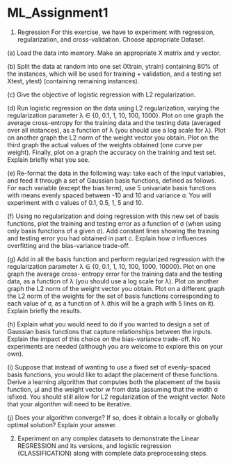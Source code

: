 # ML_Assignment1

1. Regression
For this exercise, we have to experiment with regression, regularization, and cross-validation. Choose
appropriate Dataset.

(a) Load the data into memory. Make an appropriate X matrix and y vector.

(b) Split the data at random into one set (Xtrain, ytrain) containing 80% of the instances, which will
be used for training + validation, and a testing set Xtest, ytest) (containing remaining instances).

(c) Give the objective of logistic regression with L2 regularization.

(d) Run logistic regression on the data using L2 regularization, varying the regularization parameter
λ ∈ {0, 0.1, 1, 10, 100, 1000}. Plot on one graph the average cross-entropy for the training data
and the testing data (averaged over all instances), as a function of λ (you should use a log scale
for λ). Plot on another graph the L2 norm of the weight vector you obtain. Plot on the third
graph the actual values of the weights obtained (one curve per weight). Finally, plot on a
graph the accuracy on the training and test set. Explain briefly what you see.

(e) Re-format the data in the following way: take each of the input variables, and feed it through
a set of Gaussian basis functions, defined as follows. For each variable (except the bias term),
use 5 univariate basis functions with means evenly spaced between -10 and 10 and variance σ.
You will experiment with σ values of 0.1, 0.5, 1, 5 and 10.

(f) Using no regularization and doing regression with this new set of basis functions, plot the
training and testing error as a function of σ (when using only basis functions of a given σ). Add
constant lines showing the training and testing error you had obtained in part c. Explain how σ
influences overfitting and the bias-variance trade-off.

(g) Add in all the basis function and perform regularized regression with the regularization
parameter λ ∈ {0, 0.1, 1, 10, 100, 1000, 10000}. Plot on one graph the average cross- entropy
error for the training data and the testing data, as a function of λ (you should use a log scale
for λ). Plot on another graph the L2 norm of the weight vector you obtain. Plot on a different
graph the L2 norm of the weights for the set of basis functions corresponding to each value
of σ, as a function of λ (this will be a graph with 5 lines on it). Explain briefly the results.

(h) Explain what you would need to do if you wanted to design a set of Gaussian basis functions
that capture relationships between the inputs. Explain the impact of this choice on the bias-variance trade-off. No experiments are needed (although you are welcome to explore this on your own).

(i) Suppose that instead of wanting to use a fixed set of evenly-spaced basis functions, you would
like to adapt the placement of these functions. Derive a learning algorithm that computes
both the placement of the basis function, μi and the weight vector w from data (assuming
that the width σ isfixed. You should still allow for L2 regularization of the weight vector.
Note that your algorithm will need to be iterative.

(j) Does your algorithm converge? If so, does it obtain a locally or globally optimal solution?
Explain your answer.

2. Experiment on any complex datasets to demonstrate the Linear REGRESSION and its versions, and
logistic regression (CLASSIFICATION) along with complete data preprocessing steps.
